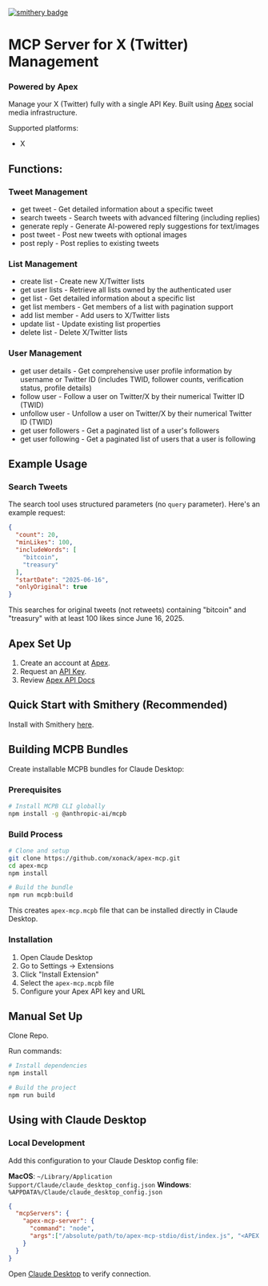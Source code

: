 [![smithery badge](https://smithery.ai/badge/@xonack/apex-mcp)](https://smithery.ai/server/@xonack/apex-mcp) 



# MCP Server for X (Twitter) Management 
### Powered by Apex

Manage your X (Twitter) fully with a single API Key. Built using [Apex](https://apexagents.ai) social media infrastructure.

Supported platforms:
- X

## Functions:
### Tweet Management
- get tweet - Get detailed information about a specific tweet
- search tweets - Search tweets with advanced filtering (including replies)
- generate reply - Generate AI-powered reply suggestions for text/images
- post tweet - Post new tweets with optional images
- post reply - Post replies to existing tweets

### List Management
- create list - Create new X/Twitter lists
- get user lists - Retrieve all lists owned by the authenticated user
- get list - Get detailed information about a specific list
- get list members - Get members of a list with pagination support
- add list member - Add users to X/Twitter lists
- update list - Update existing list properties
- delete list - Delete X/Twitter lists
### User Management
- get user details - Get comprehensive user profile information by username or Twitter ID (includes TWID, follower counts, verification status, profile details)
- follow user - Follow a user on Twitter/X by their numerical Twitter ID (TWID)
- unfollow user - Unfollow a user on Twitter/X by their numerical Twitter ID (TWID)
- get user followers - Get a paginated list of a user's followers
- get user following - Get a paginated list of users that a user is following

## Example Usage

### Search Tweets
The search tool uses structured parameters (no `query` parameter). Here's an example request:

```json
{
  "count": 20,
  "minLikes": 100,
  "includeWords": [
    "bitcoin",
    "treasury"
  ],
  "startDate": "2025-06-16",
  "onlyOriginal": true
}
```

This searches for original tweets (not retweets) containing "bitcoin" and "treasury" with at least 100 likes since June 16, 2025.

## Apex Set Up

1. Create an account at [Apex](https://apexagents.ai).
2. Request an [API Key](https://t.me/xonack).
3. Review [Apex API Docs](https://api.apexagents.ai)

## Quick Start with Smithery (Recommended)

Install with Smithery [here](https://smithery.ai/server/@xonack/apex-mcp).

## Building MCPB Bundles

Create installable MCPB bundles for Claude Desktop:

### Prerequisites

```bash
# Install MCPB CLI globally
npm install -g @anthropic-ai/mcpb
```

### Build Process

```bash
# Clone and setup
git clone https://github.com/xonack/apex-mcp.git
cd apex-mcp
npm install

# Build the bundle
npm run mcpb:build
```

This creates `apex-mcp.mcpb` file that can be installed directly in Claude Desktop.

### Installation

1. Open Claude Desktop
2. Go to Settings → Extensions
3. Click "Install Extension" 
4. Select the `apex-mcp.mcpb` file
5. Configure your Apex API key and URL

## Manual Set Up

Clone Repo.

Run commands:

```bash
# Install dependencies
npm install

# Build the project
npm run build

```

## Using with Claude Desktop

### Local Development

Add this configuration to your Claude Desktop config file:

**MacOS**: `~/Library/Application Support/Claude/claude_desktop_config.json`
**Windows**: `%APPDATA%/Claude/claude_desktop_config.json`

```json
{
  "mcpServers": {
    "apex-mcp-server": {
      "command": "node",
      "args":["/absolute/path/to/apex-mcp-stdio/dist/index.js", "<APEX API KEY>", "api.apexagents.ai"]
    }
  }
}
```

Open [Claude Desktop](https://claude.ai/download) to verify connection.
